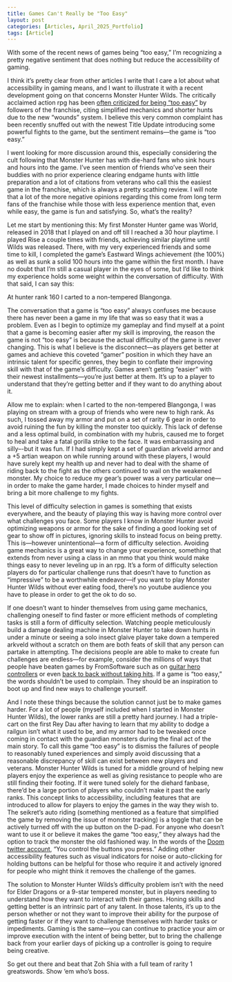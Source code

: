 ```yaml
---
title: Games Can't Really be "Too Easy"
layout: post
categories: [Articles, April_2025_Portfolio]
tags: [Article]
---
```


With some of the recent news of games being “too easy,” I’m recognizing a pretty negative sentiment that does nothing but reduce the accessibility of gaming.

I think it’s pretty clear from other articles I write that I care a lot about what accessibility in gaming means, and I want to illustrate it with a recent development going on that concerns Monster Hunter Wilds. The critically acclaimed action rpg has been [often criticized for being “too easy”][def1] by followers of the franchise, citing simplified mechanics and shorter hunts due to the new “wounds” system. I believe this very common complaint has been recently snuffed out with the newest Title Update introducing some powerful fights to the game, but the sentiment remains—the game is “too easy.”

I went looking for more discussion around this, especially considering the cult following that Monster Hunter has with die-hard fans who sink hours and hours into the game. I’ve seen mention of friends who’ve seen their buddies with no prior experience clearing endgame hunts with little preparation and a lot of citations from veterans who call this the easiest game in the franchise, which is always a pretty scathing review. I will note that a lot of the more negative opinions regarding this come from long term fans of the franchise while those with less experience mention that, even while easy, the game is fun and satisfying. So, what’s the reality?

Let me start by mentioning this: My first Monster Hunter game was World, released in 2018 that I played on and off till I reached a 30 hour playtime. I played Rise a couple times with friends, achieving similar playtime until Wilds was released. There, with my very experienced friends and some time to kill, I completed the game’s Eastward Wings achievement (the 100%) as well as sunk a solid 100 hours into the game within the first month. I have no doubt that I’m still a casual player in the eyes of some, but I’d like to think my experience holds some weight within the conversation of difficulty. With that said, I can say this:

At hunter rank 160 I carted to a non-tempered Blangonga.

The conversation that a game is “too easy” always confuses me because there has never been a game in my life that was so easy that it was a problem. Even as I begin to optimize my gameplay and find myself at a point that a game is becoming easier after my skill is improving, the reason the game is not “too easy” is because the actual difficulty of the game is never changing. This is what I believe is the disconnect—as players get better at games and achieve this coveted “gamer” position in which they have an intrinsic talent for specific genres, they begin to conflate their improving skill with that of the game’s difficulty. Games aren’t getting “easier” with their newest installments—you’re just better at them. It’s up to a player to understand that they’re getting better and if they want to do anything about it.

Allow me to explain: when I carted to the non-tempered Blangonga, I was playing on stream with a group of friends who were new to high rank. As such, I tossed away my armor and put on a set of rarity 6 gear in order to avoid ruining the fun by killing the monster too quickly. This lack of defense and a less optimal build, in combination with my hubris, caused me to forget to heal and take a fatal gorilla strike to the face. It was embarrassing and silly–-but it was fun. If I had simply kept a set of guardian arkveld armor and a +5 artian weapon on while running around with these players, I would have surely kept my health up and never had to deal with the shame of riding back to the fight as the others continued to wail on the weakened monster. My choice to reduce my gear’s power was a very particular one—in order to make the game harder, I made choices to hinder myself and bring a bit more challenge to my fights.

This level of difficulty selection in games is something that exists everywhere, and the beauty of playing this way is having more control over what challenges you face. Some players I know in Monster Hunter avoid optimizing weapons or armor for the sake of finding a good looking set of gear to show off in pictures, ignoring skills to instead focus on being pretty. This is—however unintentional—a form of difficulty selection. Avoiding game mechanics is a great way to change your experience, something that extends from never using a class in an mmo that you think would make things easy to never leveling up in an rpg. It’s a form of difficulty selection players do for particular challenge runs that doesn’t have to function as “impressive” to be a worthwhile endeavor—if you want to play Monster Hunter Wilds without ever eating food, there’s no youtube audience you have to please in order to get the ok to do so.

If one doesn’t want to hinder themselves from using game mechanics, challenging oneself to find faster or more efficient methods of completing tasks is still a form of difficulty selection. Watching people meticulously build a damage dealing machine in Monster Hunter to take down hunts in under a minute or seeing a solo insect glaive player take down a tempered arkveld without a scratch on them are both feats of skill that any person can partake in attempting. The decisions people are able to make to create fun challenges are endless—for example, consider the millions of ways that people have beaten games by FromSoftware such as on [guitar hero controllers][def2] or even [back to back without taking hits][def3]. If a game is “too easy,” the words shouldn’t be used to complain. They should be an inspiration to boot up and find new ways to challenge yourself.

And I note these things because the solution cannot just be to make games harder. For a lot of people (myself included when I started in Monster Hunter Wilds), the lower ranks are still a pretty hard journey. I had a triple-cart on the first Rey Dau after having to learn that my ability to dodge a railgun isn’t what it used to be, and my armor had to be tweaked once coming in contact with the guardian monsters during the final act of the main story. To call this game “too easy” is to dismiss the failures of people to reasonably tuned experiences and simply avoid discussing that a reasonable discrepancy of skill can exist between new players and veterans. Monster Hunter Wilds is tuned for a middle ground of helping new players enjoy the experience as well as giving resistance to people who are still finding their footing. If it were tuned solely for the diehard fanbase, there’d be a large portion of players who couldn’t make it past the early ranks. This concept links to accessibility, including features that are introduced to allow for players to enjoy the games in the way they wish to. The seikret’s auto riding (something mentioned as a feature that simplified the game by removing the issue of monster tracking) is a toggle that can be actively turned off with the up button on the D-pad. For anyone who doesn’t want to use it or believe it makes the game “too easy,” they always had the option to track the monster the old fashioned way. In the words of the [Doom twitter account][def4], “You control the buttons you press.” Adding other accessibility features such as visual indicators for noise or auto-clicking for holding buttons can be helpful for those who require it and actively ignored for people who might think it removes the challenge of the games.

The solution to Monster Hunter Wilds’s difficulty problem isn’t with the need for Elder Dragons or a 9-star tempered monster, but in players needing to understand how they want to interact with their games. Honing skills and getting better is an intrinsic part of any talent. In those talents, it’s up to the person whether or not they want to improve their ability for the purpose of getting faster or if they want to challenge themselves with harder tasks or impediments. Gaming is the same—you can continue to practice your aim or improve execution with the intent of being better, but to bring the challenge back from your earlier days of picking up a controller is going to require being creative.

So get out there and beat that Zoh Shia with a full team of rarity 1 greatswords. Show ‘em who’s boss.



[def1]: https://www.reddit.com/r/MonsterHunter/comments/1j4gmi4/monster_hunter_wilds_is_too_easy/ 
[def2]: https://www.youtube.com/watch?v=iSCy4Bc0uMU&list=UUzufHltc7smSYEwnnokRBzw
[def3]: https://www.youtube.com/watch?v=-2egxQA4Hn8 
[def4]: https://x.com/DOOM/status/1187480003635744768?lang=en 